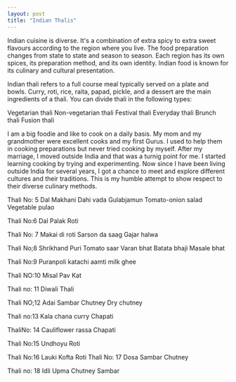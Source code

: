 ```yaml
---
layout: post
title: "Indian Thalis"
---
```



Indian cuisine is diverse. It's a combination of extra spicy to extra sweet flavours according to the region where you live. The food preparation changes from state to state and season to season. Each region has its own spices, its preparation method, and its own identity. Indian food is known for its culinary and cultural presentation. 

Indian thali refers to a full course meal typically served on a plate and bowls. Curry, roti, rice, raita, papad, pickle, and a dessert are the main ingredients of a thali. You can divide thali in the following types:

Vegetarian thali
Non-vegetarian thali
Festival thali
Everyday thali 
Brunch thali
Fusion thali

I am a big foodie and like to cook on a daily basis. My mom and my grandmother were excellent cooks and my first Gurus. I used to help them in cooking preparations but never tried cooking by myself. After my marriage, I moved outside India and that was a turnig point for me. I started learning cooking by trying and experimenting.  Now since I have been living outside India for several years, I got a chance to meet and explore different cultures and their traditions. This is my humble attempt to show respect to their diverse culinary methods. 


Thali No: 5
Dal Makhani
Dahi vada
Gulabjamun 
Tomato-onion salad
Vegetable pulao

Thali No:6
Dal Palak
Roti

Thali No: 7
Makai di roti
Sarson da saag
Gajar halwa

Thali No;8
Shrikhand 
Puri
Tomato saar
Varan bhat
Batata bhaji
Masale bhat

Thali No:9
Puranpoli 
katachi aamti
milk 
ghee

Thali NO:10
Misal
Pav 
Kat 

Thali no: 11
Diwali Thali

Thali NO;12
Adai 
Sambar
Chutney
Dry chutney

Thali no:13
Kala chana curry
Chapati

ThaliNo: 14
Cauliflower rassa
Chapati

Thali No:15
Undhoyu
Roti

Thali No:16
Lauki Kofta
Roti
Thali No: 17
Dosa 
Sambar
Chutney

Thali no: 18
Idli 
Upma 
Chutney
Sambar